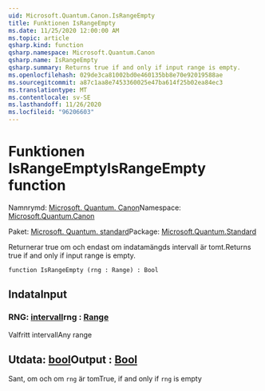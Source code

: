 ```yaml
---
uid: Microsoft.Quantum.Canon.IsRangeEmpty
title: Funktionen IsRangeEmpty
ms.date: 11/25/2020 12:00:00 AM
ms.topic: article
qsharp.kind: function
qsharp.namespace: Microsoft.Quantum.Canon
qsharp.name: IsRangeEmpty
qsharp.summary: Returns true if and only if input range is empty.
ms.openlocfilehash: 029de3ca81002bd0e460135bb8e70e92019588ae
ms.sourcegitcommit: a87c1aa8e7453360025e47ba614f25b02ea84ec3
ms.translationtype: MT
ms.contentlocale: sv-SE
ms.lasthandoff: 11/26/2020
ms.locfileid: "96206603"
---
```

# <a name="israngeempty-function"></a><span data-ttu-id="e0aa4-102">Funktionen IsRangeEmpty</span><span class="sxs-lookup"><span data-stu-id="e0aa4-102">IsRangeEmpty function</span></span>

<span data-ttu-id="e0aa4-103">Namnrymd: [Microsoft. Quantum. Canon](xref:Microsoft.Quantum.Canon)</span><span class="sxs-lookup"><span data-stu-id="e0aa4-103">Namespace: [Microsoft.Quantum.Canon](xref:Microsoft.Quantum.Canon)</span></span>

<span data-ttu-id="e0aa4-104">Paket: [Microsoft. Quantum. standard](https://nuget.org/packages/Microsoft.Quantum.Standard)</span><span class="sxs-lookup"><span data-stu-id="e0aa4-104">Package: [Microsoft.Quantum.Standard](https://nuget.org/packages/Microsoft.Quantum.Standard)</span></span>


<span data-ttu-id="e0aa4-105">Returnerar true om och endast om indatamängds intervall är tomt.</span><span class="sxs-lookup"><span data-stu-id="e0aa4-105">Returns true if and only if input range is empty.</span></span>

```qsharp
function IsRangeEmpty (rng : Range) : Bool
```


## <a name="input"></a><span data-ttu-id="e0aa4-106">Indata</span><span class="sxs-lookup"><span data-stu-id="e0aa4-106">Input</span></span>

### <a name="rng--range"></a><span data-ttu-id="e0aa4-107">RNG: [intervall](xref:microsoft.quantum.lang-ref.range)</span><span class="sxs-lookup"><span data-stu-id="e0aa4-107">rng : [Range](xref:microsoft.quantum.lang-ref.range)</span></span>

<span data-ttu-id="e0aa4-108">Valfritt intervall</span><span class="sxs-lookup"><span data-stu-id="e0aa4-108">Any range</span></span>



## <a name="output--bool"></a><span data-ttu-id="e0aa4-109">Utdata: [bool](xref:microsoft.quantum.lang-ref.bool)</span><span class="sxs-lookup"><span data-stu-id="e0aa4-109">Output : [Bool](xref:microsoft.quantum.lang-ref.bool)</span></span>

<span data-ttu-id="e0aa4-110">Sant, om och om `rng` är tom</span><span class="sxs-lookup"><span data-stu-id="e0aa4-110">True, if and only if `rng` is empty</span></span>